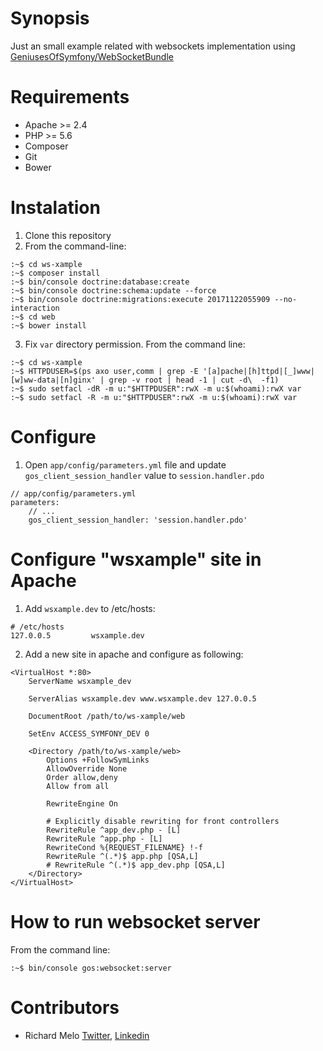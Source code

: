 Synopsis
========

Just an small example related with websockets implementation using [GeniusesOfSymfony/WebSocketBundle](https://github.com/GeniusesOfSymfony/WebSocketBundle)

Requirements
============

- Apache >= 2.4
- PHP >= 5.6
- Composer
- Git
- Bower

Instalation
===========

1. Clone this repository
2. From the command-line:
```
:~$ cd ws-xample
:~$ composer install
:~$ bin/console doctrine:database:create
:~$ bin/console doctrine:schema:update --force
:~$ bin/console doctrine:migrations:execute 20171122055909 --no-interaction
:~$ cd web
:~$ bower install
```
3. Fix `var` directory permission. From the command line:
```
:~$ cd ws-xample
:~$ HTTPDUSER=$(ps axo user,comm | grep -E '[a]pache|[h]ttpd|[_]www|[w]ww-data|[n]ginx' | grep -v root | head -1 | cut -d\  -f1)
:~$ sudo setfacl -dR -m u:"$HTTPDUSER":rwX -m u:$(whoami):rwX var
:~$ sudo setfacl -R -m u:"$HTTPDUSER":rwX -m u:$(whoami):rwX var
```

Configure
=========

1. Open `app/config/parameters.yml` file and update `gos_client_session_handler` value to `session.handler.pdo`
```
// app/config/parameters.yml
parameters:
    // ...
    gos_client_session_handler: 'session.handler.pdo'
```

Configure "wsxample" site in Apache
===================================
1. Add `wsxample.dev` to /etc/hosts:
```
# /etc/hosts
127.0.0.5         wsxample.dev
```
2. Add a new site in apache and configure as following:
```
<VirtualHost *:80>
    ServerName wsxample_dev

    ServerAlias wsxample.dev www.wsxample.dev 127.0.0.5

    DocumentRoot /path/to/ws-xample/web

    SetEnv ACCESS_SYMFONY_DEV 0

    <Directory /path/to/ws-xample/web>
        Options +FollowSymLinks
        AllowOverride None
        Order allow,deny
        Allow from all

        RewriteEngine On

        # Explicitly disable rewriting for front controllers
        RewriteRule ^app_dev.php - [L]
        RewriteRule ^app.php - [L]
        RewriteCond %{REQUEST_FILENAME} !-f
        RewriteRule ^(.*)$ app.php [QSA,L]
        # RewriteRule ^(.*)$ app_dev.php [QSA,L]
    </Directory>
</VirtualHost>
```

How to run websocket server
===========================

From the command line:

```
:~$ bin/console gos:websocket:server
```

Contributors
============

- Richard Melo [Twitter](https://twitter.com/allucardster), [Linkedin](https://www.linkedin.com/in/richardmelo)
